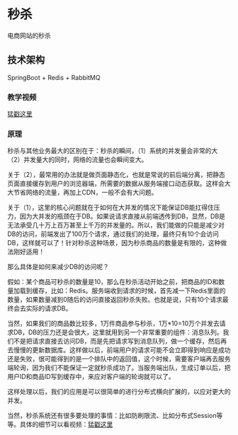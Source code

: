 # 秒杀
电商网站的秒杀

## 技术架构
SpringBoot + Redis + RabbitMQ

### 教学视频

[猛戳这里](http://coding.imooc.com/class/168.html)

### 原理

秒杀与其他业务最大的区别在于：秒杀的瞬间，（1）系统的并发量会非常的大（2）并发量大的同时，网络的流量也会瞬间变大。

关于（2），最常用的办法就是做页面静态化，也就是常说的前后端分离，把静态页面直接缓存到用户的浏览器端，所需要的数据从服务端接口动态获取。这样会大大节省网络的流量，再加上CDN，一般不会有大问题。

关于（1），这里的核心问题就在于如何在大并发的情况下能保证DB能扛得住压力，因为大并发的瓶颈在于DB。如果说请求直接从前端透传到DB，显然，DB是无法承受几十万上百万甚至上千万的并发量的。所以，我们能做的只能是减少对DB的访问，前端发出了100万个请求，通过我们的处理，最终只有10个会访问DB，这样就可以了！针对秒杀这种场景，因为秒杀商品的数量是有限的，这种做法刚好适用！

那么具体是如何来减少DB的访问呢？

假如：某个商品可秒杀的数量是10，那么在秒杀活动开始之前，把商品的ID和数量加载到缓存，比如：Redis。服务端收到请求的时候，首先减一下Redis里面的数量，如果数量减到0随后的访问直接返回秒杀失败。也就是说，只有10个请求最终会去实际的请求DB。

当然，如果我们的商品数比较多，1万件商品参与秒杀，1万*10=10万个并发去请求DB，DB的压力还是会很大，这里就用到另一个非常重要的组件：消息队列。我们不是把请求直接去访问DB，而是先把请求写到消息队列，做一个缓存，然后再去慢慢的更新数据库。这样做以后，前端用户的请求可能不会立即得到响应是成功还是失败，很可能得到的是一个排队中的返回值，这个时候，需要客户端再去服务端轮询，因为我们不能保证一定就秒杀成功了。当服务端出队，生成订单以后，把用户ID和商品ID写到缓存中，来应对客户端的轮询就可以了。

这样处理以后，我们的应用是可以很简单的进行分布式横向扩展的，以应对更大的并发。

当然，秒杀系统还有很多要处理的事情：比如防刷限流、比如分布式Session等等。具体的细节可以看视频：[猛戳这里](http://coding.imooc.com/class/168.html)

